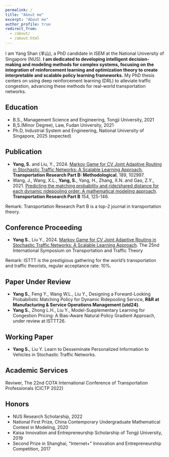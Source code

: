 ```yaml
---
permalink: /
title: "About me"
excerpt: "About me"
author_profile: true
redirect_from: 
  - /about/
  - /about.html
---
```


I am Yang Shan (羊山), a PhD candidate in ISEM at the National University of Singapore (NUS). **I am dedicated to developing intelligent decision-making and modeling methods for complex systems, focusing on the integration of reinforcement learning and optimization theory to create interpretable and scalable policy learning frameworks.** My PhD thesis centers on using deep reinforcement learning (DRL) to alleviate traffic congestion, advancing these methods for real-world transportation networks. 

Education
------
* B.S., Management Science and Engineering, Tongji University, 2021
* B,S.(Minor Degree), Law, Fudan University, 2021
* Ph.D, Industrial System and Engineering, National University of Singapore, 2025 (expected)

Publication
------
* **Yang, S.** and Liu, Y., 2024. [Markov Game for CV Joint Adaptive Routing in Stochastic Traffic Networks: A Scalable Learning Approach](https://www.sciencedirect.com/science/article/abs/pii/S0191261524001218), **Transportation Research Part B: Methodological**, 189, 102997. 
* Wang, J., Wang, X.L., **Yang, S.**, Yang, H., Zhang, X.N. and Gao, Z.Y., 2021. [Predicting the matching probability and ride/shared distance for each dynamic ridepooling order: A mathematical modeling approach](https://www.sciencedirect.com/science/article/pii/S0191261521001880). **Transportation Research Part B** 154, 125-146.

Remark: Transportation Research Part B is a top-2 journal in transportation theory.

Conference Proceeding
------
* **Yang S.**, Liu Y., 2024. [Markov Game for CV Joint Adaptive Routing in Stochastic Traffic Networks: A Scalable Learning Approach](https://www.researchgate.net/publication/380759912_Markov_Game_for_CV_Joint_Adaptive_Routing_in_Stochastic_Traffic_Networks_A_Scalable_Learning_Approach). The 25nd International Symposium on Transportation and Traffic Theory

Remark: ISTTT is the prestigious gathering for the world’s transportation and traffic theorists, regular acceptance rate: 10%.

Paper Under Review
------
* **Yang S.**, Feng Y., Wang W.L., Liu Y., Designing a Forward-Looking Probabilistic Matching Policy for Dynamic Ridepooling Service, **R&R at Manufacturing & Service Operations Management (utd24)**. 
* **Yang S.**, Zhong L.H., Liu Y., Model-Supplementary Learning for Congestion Pricing: A Bias-Aware Natural Policy Gradient Approach, under review at ISTTT26.

Working Paper
------
* **Yang S.**, Liu Y. Learn to Desseminate Personalized Information to Vehicles in Stochastic Traffic Networks. 

Academic Services
------
Reviwer, The 22nd COTA International Conference of Transportation Professionals (CICTP 2022)

Honors
------
* NUS Research Scholarship, 2022
* National First Prize, China Contemporary Undergraduate Mathematical Contest in Modeling, 2020
* Kaisa Innovation and Entrepreneurship Scholarship of Tongji University, 2019
* Second Prize in Shanghai, "Internet+" Innovation and Entrepreneurship Competition, 2017
